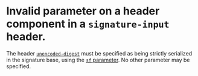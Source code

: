 # Invalid parameter on a header component in a `signature-input` header.

The header [`unencoded-digest`](unencodedDigestHeader) must be specified as
being strictly serialized in the signature base, using the
[`sf` parameter](componentParameterSf). No other parameter may be specified.
